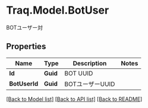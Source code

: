 # Traq.Model.BotUser
BOTユーザー対

## Properties

Name | Type | Description | Notes
------------ | ------------- | ------------- | -------------
**Id** | **Guid** | BOT UUID | 
**BotUserId** | **Guid** | BOTユーザーUUID | 

[[Back to Model list]](../../README.md#documentation-for-models) [[Back to API list]](../../README.md#documentation-for-api-endpoints) [[Back to README]](../../README.md)


